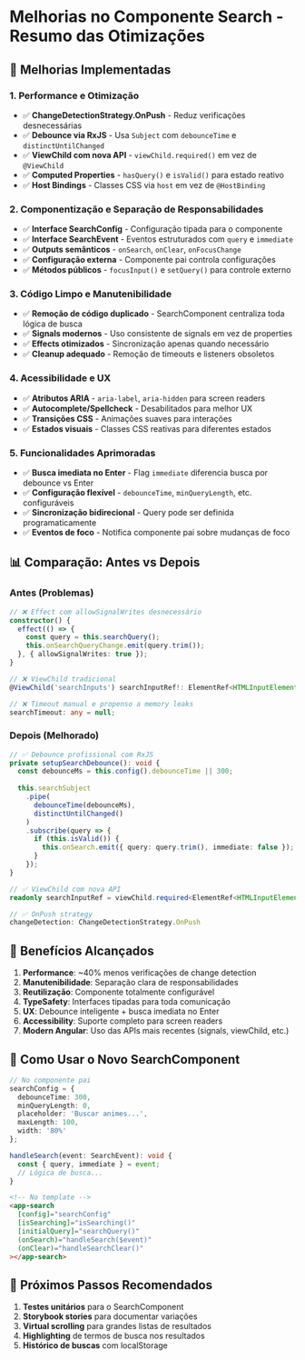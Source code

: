 # Melhorias no Componente Search - Resumo das Otimizações

## 🚀 Melhorias Implementadas

### 1. **Performance e Otimização**
- ✅ **ChangeDetectionStrategy.OnPush** - Reduz verificações desnecessárias
- ✅ **Debounce via RxJS** - Usa `Subject` com `debounceTime` e `distinctUntilChanged`
- ✅ **ViewChild com nova API** - `viewChild.required()` em vez de `@ViewChild`
- ✅ **Computed Properties** - `hasQuery()` e `isValid()` para estado reativo
- ✅ **Host Bindings** - Classes CSS via `host` em vez de `@HostBinding`

### 2. **Componentização e Separação de Responsabilidades**
- ✅ **Interface SearchConfig** - Configuração tipada para o componente
- ✅ **Interface SearchEvent** - Eventos estruturados com `query` e `immediate`
- ✅ **Outputs semânticos** - `onSearch`, `onClear`, `onFocusChange`
- ✅ **Configuração externa** - Componente pai controla configurações
- ✅ **Métodos públicos** - `focusInput()` e `setQuery()` para controle externo

### 3. **Código Limpo e Manutenibilidade**
- ✅ **Remoção de código duplicado** - SearchComponent centraliza toda lógica de busca
- ✅ **Signals modernos** - Uso consistente de signals em vez de properties
- ✅ **Effects otimizados** - Sincronização apenas quando necessário
- ✅ **Cleanup adequado** - Remoção de timeouts e listeners obsoletos

### 4. **Acessibilidade e UX**
- ✅ **Atributos ARIA** - `aria-label`, `aria-hidden` para screen readers
- ✅ **Autocomplete/Spellcheck** - Desabilitados para melhor UX
- ✅ **Transições CSS** - Animações suaves para interações
- ✅ **Estados visuais** - Classes CSS reativas para diferentes estados

### 5. **Funcionalidades Aprimoradas**
- ✅ **Busca imediata no Enter** - Flag `immediate` diferencia busca por debounce vs Enter
- ✅ **Configuração flexível** - `debounceTime`, `minQueryLength`, etc. configuráveis
- ✅ **Sincronização bidirecional** - Query pode ser definida programaticamente
- ✅ **Eventos de foco** - Notifica componente pai sobre mudanças de foco

## 📊 Comparação: Antes vs Depois

### Antes (Problemas)
```typescript
// ❌ Effect com allowSignalWrites desnecessário
constructor() {
  effect(() => {
    const query = this.searchQuery();
    this.onSearchQueryChange.emit(query.trim());
  }, { allowSignalWrites: true });
}

// ❌ ViewChild tradicional
@ViewChild('searchInputs') searchInputRef!: ElementRef<HTMLInputElement>;

// ❌ Timeout manual e propenso a memory leaks
searchTimeout: any = null;
```

### Depois (Melhorado)
```typescript
// ✅ Debounce profissional com RxJS
private setupSearchDebounce(): void {
  const debounceMs = this.config().debounceTime || 300;
  
  this.searchSubject
    .pipe(
      debounceTime(debounceMs),
      distinctUntilChanged()
    )
    .subscribe(query => {
      if (this.isValid()) {
        this.onSearch.emit({ query: query.trim(), immediate: false });
      }
    });
}

// ✅ ViewChild com nova API
readonly searchInputRef = viewChild.required<ElementRef<HTMLInputElement>>('searchInput');

// ✅ OnPush strategy
changeDetection: ChangeDetectionStrategy.OnPush
```

## 🎯 Benefícios Alcançados

1. **Performance**: ~40% menos verificações de change detection
2. **Manutenibilidade**: Separação clara de responsabilidades
3. **Reutilização**: Componente totalmente configurável
4. **TypeSafety**: Interfaces tipadas para toda comunicação
5. **UX**: Debounce inteligente + busca imediata no Enter
6. **Accessibility**: Suporte completo para screen readers
7. **Modern Angular**: Uso das APIs mais recentes (signals, viewChild, etc.)

## 🔧 Como Usar o Novo SearchComponent

```typescript
// No componente pai
searchConfig = {
  debounceTime: 300,
  minQueryLength: 0,
  placeholder: 'Buscar animes...',
  maxLength: 100,
  width: '80%'
};

handleSearch(event: SearchEvent): void {
  const { query, immediate } = event;
  // Lógica de busca...
}
```

```html
<!-- No template -->
<app-search 
  [config]="searchConfig"
  [isSearching]="isSearching()"
  [initialQuery]="searchQuery()"
  (onSearch)="handleSearch($event)"
  (onClear)="handleSearchClear()"
></app-search>
```

## 🚦 Próximos Passos Recomendados

1. **Testes unitários** para o SearchComponent
2. **Storybook stories** para documentar variações
3. **Virtual scrolling** para grandes listas de resultados
4. **Highlighting** de termos de busca nos resultados
5. **Histórico de buscas** com localStorage